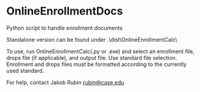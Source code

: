 # OnlineEnrollmentDocs
Python script to handle enrollment documents

Standalone version can be found under .\dist\OnlineEnrollmentCalc\

To use, run OnlineEnrollmentCalc(.py or .exe) and select an enrollment file, drops file (if applicable), and output file. Use standard file selection. Enrollment and drops files must be formatted according to the currently used standard.

For help, contact Jakob Rubin rubin@case.edu
